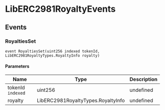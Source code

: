 # LibERC2981RoyaltyEvents










## Events

### RoyaltiesSet

```solidity
event RoyaltiesSet(uint256 indexed tokenId, LibERC2981RoyaltyTypes.RoyaltyInfo royalty)
```





#### Parameters

| Name | Type | Description |
|---|---|---|
| tokenId `indexed` | uint256 | undefined |
| royalty  | LibERC2981RoyaltyTypes.RoyaltyInfo | undefined |



